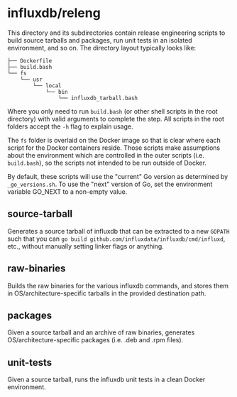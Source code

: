 # influxdb/releng

This directory and its subdirectories contain release engineering scripts to build source tarballs and packages, run unit tests in an isolated environment, and so on.
The directory layout typically looks like:

```
├── Dockerfile
├── build.bash
└── fs
    └── usr
        └── local
            └── bin
                └── influxdb_tarball.bash
```

Where you only need to run `build.bash` (or other shell scripts in the root directory) with valid arguments to complete the step.
All scripts in the root folders accept the `-h` flag to explain usage.

The `fs` folder is overlaid on the Docker image so that is clear where each script for the Docker containers reside.
Those scripts make assumptions about the environment which are controlled in the outer scripts (i.e. `build.bash`), so the scripts not intended to be run outside of Docker.

By default, these scripts will use the "current" Go version as determined by `_go_versions.sh`.
To use the "next" version of Go, set the environment variable GO_NEXT to a non-empty value.

## source-tarball

Generates a source tarball of influxdb that can be extracted to a new `GOPATH` such that you can `go build github.com/influxdata/influxdb/cmd/influxd`, etc., without manually setting linker flags or anything.

## raw-binaries

Builds the raw binaries for the various influxdb commands, and stores them in OS/architecture-specific tarballs in the provided destination path.

## packages

Given a source tarball and an archive of raw binaries, generates OS/architecture-specific packages (i.e. .deb and .rpm files).

## unit-tests

Given a source tarball, runs the influxdb unit tests in a clean Docker environment.
